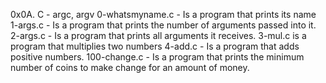 0x0A. C - argc, argv
0-whatsmyname.c - Is a program that prints its name
1-args.c - Is a program that prints the number of arguments passed into it.
2-args.c - Is a program that prints all arguments it receives.
3-mul.c is a program that multiplies two numbers
4-add.c - Is a program that adds positive numbers.
100-change.c - Is a program that prints the minimum number of coins to make change for an amount of money.
